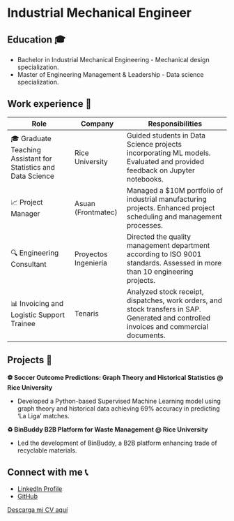 # Industrial Mechanical Engineer


## Education 🎓
-  Bachelor in Industrial Mechanical Engineering - Mechanical design specialization.
-  Master of Engineering Management & Leadership - Data science specialization.


## Work experience 💼

| Role | Company | Responsibilities |
|------|---------|------------------|
| 🎓 Graduate Teaching Assistant for Statistics and Data Science | Rice University | Guided students in Data Science projects incorporating ML models. Evaluated and provided feedback on Jupyter notebooks. |
| 📈 Project Manager | Asuan (Frontmatec) | Managed a $10M portfolio of industrial manufacturing projects. Enhanced project scheduling and management processes. |
| 🔍 Engineering Consultant | Proyectos Ingeniería | Directed the quality management department according to ISO 9001 standards. Assessed in more than 10 engineering projects. |
| 📊 Invoicing and Logistic Support Trainee | Tenaris | Analyzed stock receipt, dispatches, work orders, and stock transfers in SAP. Generated and controlled invoices and commercial documents. |


## Projects 🚀 

**⚽ Soccer Outcome Predictions: Graph Theory and Historical Statistics @ Rice University**
- Developed a Python-based Supervised Machine Learning model using graph theory and historical data achieving 69% accuracy in predicting ‘La Liga’ matches.

**♻ BinBuddy B2B Platform for Waste Management @ Rice University**
- Led the development of BinBuddy, a B2B platform enhancing trade of recyclable materials.


## Connect with me 📞
- [LinkedIn Profile](https://www.linkedin.com/in/calbertiboms/)
- [GitHub](https://github.com/calbertiboms)


[Descarga mi CV aquí](https://github.com/calbertiboms/calbertiboms.github.io/raw/main/resume/Cecilia%20Alberti_Resume.pdf)

